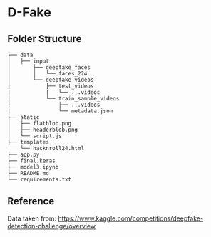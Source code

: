 # D-Fake

## Folder Structure

```
├── data
│   ├── input
│       ├── deepfake_faces
│       │   └── faces_224
│       └── deepfake_videos
│           ├── test_videos
|           |   └── ...videos
│           └── train_sample_videos
|               ├── ...videos
|               └── metadata.json
├── static
│   ├── flatblob.png
│   ├── headerblob.png
│   └── script.js
├── templates
    └── hacknroll24.html
├── app.py
├── final.keras
├── model3.ipynb
├── README.md
└── requirements.txt
```


## Reference

Data taken from: https://www.kaggle.com/competitions/deepfake-detection-challenge/overview

